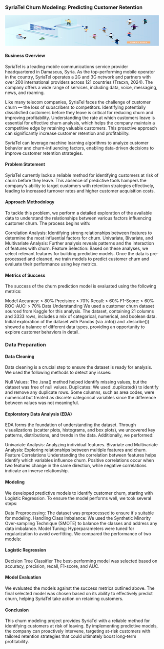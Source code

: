 ### SyriaTel Churn Modeling: Predicting Customer Retention








<img src="sl-blog-2021-04-churnandretention-2.jpg" width="1200" height="100" />









#### Business Overview
SyriaTel is a leading mobile communications service provider headquartered in Damascus, Syria. As the top-performing mobile operator in the country, SyriaTel operates a 2G and 3G network and partners with over 200 international providers across 121 countries (Tracxn, 2024). The company offers a wide range of services, including data, voice, messaging, news, and roaming.

Like many telecom companies, SyriaTel faces the challenge of customer churn — the loss of subscribers to competitors. Identifying potentially dissatisfied customers before they leave is critical for reducing churn and improving profitability. Understanding the rate at which customers leave is essential for effective churn analysis, which helps the company maintain a competitive edge by retaining valuable customers. This proactive approach can significantly increase customer retention and profitability.

SyriaTel can leverage machine learning algorithms to analyze customer behavior and churn-influencing factors, enabling data-driven decisions to improve customer retention strategies.

#### Problem Statement
SyriaTel currently lacks a reliable method for identifying customers at risk of churn before they leave. This absence of predictive tools hampers the company's ability to target customers with retention strategies effectively, leading to increased turnover rates and higher customer acquisition costs.

#### Approach Methodology
To tackle this problem, we perform a detailed exploration of the available data to understand the relationships between various factors influencing customer churn. The process begins with:

Correlation Analysis: Identifying strong relationships between features to determine the most influential factors for churn.
Univariate, Bivariate, and Multivariate Analysis: Further analysis reveals patterns and the interaction of features with churn.
Feature Selection: Based on these analyses, we select relevant features for building predictive models.
Once the data is pre-processed and cleaned, we train models to predict customer churn and evaluate their performance using key metrics.

#### Metrics of Success
The success of the churn prediction model is evaluated using the following metrics:

Model Accuracy: > 80%
Precision: > 70%
Recall: > 60%
F1-Score: > 60%
ROC-AUC: > 70%
Data Understanding
We used a customer churn dataset sourced from Kaggle for this analysis. The dataset, containing 21 columns and 3333 rows, includes a mix of categorical, numerical, and boolean data. Initial exploration of the dataset with Pandas (via .info() and .describe()) showed a balance of different data types, providing an opportunity to explore customer behaviors in detail.

### Data Preparation

#### Data Cleaning
Data cleaning is a crucial step to ensure the dataset is ready for analysis. We used the following methods to detect any issues:

Null Values: The .isna() method helped identify missing values, but the dataset was free of null values.
Duplicates: We used .duplicated() to identify and remove any duplicate rows.
Some columns, such as area codes, were numerical but treated as discrete categorical variables since the difference between values was not meaningful.

#### Exploratory Data Analysis (EDA)
EDA forms the foundation of understanding the dataset. Through visualizations (scatter plots, histograms, and box plots), we uncovered key patterns, distributions, and trends in the data. Additionally, we performed:

Univariate Analysis: Analyzing individual features.
Bivariate and Multivariate Analysis: Exploring relationships between multiple features and churn.
Feature Correlations
Understanding the correlation between features helps identify which variables influence churn. Positive correlations occur when two features change in the same direction, while negative correlations indicate an inverse relationship.

#### Modeling
We developed predictive models to identify customer churn, starting with Logistic Regression. To ensure the model performs well, we took several steps:

Data Preprocessing: The dataset was preprocessed to ensure it's suitable for modeling.
Handling Class Imbalance: We used the Synthetic Minority Over-sampling Technique (SMOTE) to balance the classes and address any data imbalance.
Model Tuning: Hyperparameters were tuned for regularization to avoid overfitting.
We compared the performance of two models:

#### Logistic Regression
Decision Tree Classifier
The best-performing model was selected based on accuracy, precision, recall, F1-score, and AUC.

#### Model Evaluation
We evaluated the models against the success metrics outlined above. The final selected model was chosen based on its ability to effectively predict churn, helping SyriaTel take action on retaining customers.

#### Conclusion
This churn modeling project provides SyriaTel with a reliable method for identifying customers at risk of leaving. By implementing predictive models, the company can proactively intervene, targeting at-risk customers with tailored retention strategies that could ultimately boost long-term profitability.




